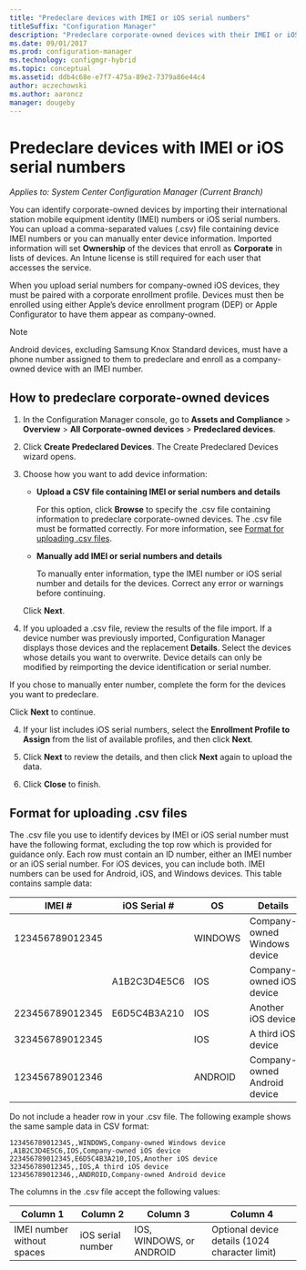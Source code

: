 ```yaml
---
title: "Predeclare devices with IMEI or iOS serial numbers"
titleSuffix: "Configuration Manager"
description: "Predeclare corporate-owned devices with their IMEI or iOS serial number."
ms.date: 09/01/2017
ms.prod: configuration-manager
ms.technology: configmgr-hybrid
ms.topic: conceptual
ms.assetid: ddb4c68e-e7f7-475a-89e2-7379a86e44c4
author: aczechowski
ms.author: aaroncz
manager: dougeby
---
```

# Predeclare devices with IMEI or iOS serial numbers

*Applies to: System Center Configuration Manager (Current Branch)*

You can identify corporate-owned devices by importing their international station mobile equipment identity (IMEI) numbers or iOS serial numbers. You can upload a comma-separated values (.csv) file containing device IMEI numbers or you can manually enter device information.  Imported information will set **Ownership** of the devices that enroll as **Corporate** in lists of devices. An Intune license is still required for each user that accesses the service.  

When you upload serial numbers for company-owned iOS devices, they must be paired with a corporate enrollment profile. Devices must then be enrolled using either Apple’s device enrollment program (DEP) or Apple Configurator to have them appear as company-owned.

>[!NOTE]
>Android devices, excluding Samsung Knox Standard devices, must have a phone number assigned to them to predeclare and enroll as a company-owned device with an IMEI number.

## How to predeclare corporate-owned devices

1.	In the Configuration Manager console, go to **Assets and Compliance** > **Overview** > **All Corporate-owned devices** > **Predeclared devices**.

2.  Click **Create Predeclared Devices**. The Create Predeclared Devices wizard opens.

3.	Choose how you want to add device information:

     -	**Upload a CSV file containing IMEI or serial numbers and details**

        For this option, click **Browse** to specify the .csv file containing information to predeclare corporate-owned devices. The .csv file must be formatted correctly. For more information, see [Format for uploading .csv files](#format-for-uploading-csv-files).

     -	**Manually add IMEI or serial numbers and details**

        To manually enter information, type the IMEI number or iOS serial number and details for the devices. Correct any error or warnings before continuing.

    Click **Next**.

4. If you uploaded a .csv file, review the results of the file import. If a device number was previously imported, Configuration Manager displays those devices and the replacement **Details**. Select the devices whose details you want to overwrite. Device details can only be modified by reimporting the device identification or serial number.

  If you chose to manually enter number, complete the form for the devices you want to predeclare.

  Click **Next** to continue.

4. If your list includes iOS serial numbers, select the **Enrollment Profile to Assign** from the list of available profiles, and then click **Next**.

5. Click **Next** to review the details, and then click **Next** again to upload the data.

6. Click **Close** to finish.

## Format for uploading .csv files

The .csv file you use to identify devices by IMEI or iOS serial number must have the following format, excluding the top row which is provided for guidance only. Each row must contain an ID number, either an IMEI number or an iOS serial number. For iOS devices, you can include both. IMEI numbers can be used for Android, iOS, and Windows devices. This table contains sample data:

| IMEI #  | iOS Serial #  | OS | Details |
|------------ |---------------|-----|-----|
| 123456789012345    |   | WINDOWS | Company-owned Windows device|
|   | A1B2C3D4E5C6 | IOS | 	Company-owned iOS device|
| 223456789012345 | E6D5C4B3A210 |   IOS | 	Another iOS device|
| 323456789012345 |        |   IOS | 	A third iOS device|
| 123456789012346 |         |   ANDROID | 	Company-owned Android device|

Do not include a header row in your .csv file. The following example shows the same sample data in CSV format:

```
123456789012345,,WINDOWS,Company-owned Windows device
,A1B2C3D4E5C6,IOS,Company-owned iOS device
223456789012345,E6D5C4B3A210,IOS,Another iOS device
323456789012345,,IOS,A third iOS device
123456789012346,,ANDROID,Company-owned Android device
```

The columns in the .csv file accept the following values:

| Column 1 | Column 2 | Column 3 | Column 4 |
|---|---|---|---|
|IMEI number without spaces | iOS serial number | IOS, WINDOWS, or ANDROID | Optional device details (1024 character limit) |
